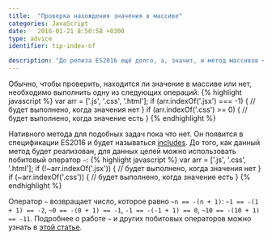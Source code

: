 ```yaml
---
title:  "Проверка нахождения значения в массиве"
categories: JavaScript
date:   2016-01-21 8:50:58 +0300
type: advice
identifier: tip-index-of

description: "До релиза ES2016 ещё долго, а, значит, и метод массивов <code>Array.prototype.includes</code> использовать можно будет ещё не скоро. Сейчас же можно немного сократить свой код, используя побитовый оператор <code>~</code>."
---
```


Обычно, чтобы проверить, находится ли значение в массиве или нет, необходимо выполнить одну из следующих операций:
{% highlight javascript %}
var arr = ['.js', '.css', '.html'];
if (arr.indexOf('.jsx') === -1) { 
  // будет выполнено, когда значения нет 
}
if (arr.indexOf('.css') >= 0) {
  // будет выполнено, когда значение есть 
}
{% endhighlight %}

Нативного метода для подобных задач пока что нет. Он появится в спецификации ES2016 и будет называться [includes](https://developer.mozilla.org/ru/docs/Web/JavaScript/Reference/Global_Objects/Array/includes). До того, как данный метод будет реализован, для данных целей можно использовать побитовый оператор `~`:
{% highlight javascript %}
var arr = ['.js', '.css', '.html'];
if (!~arr.indexOf('.jsx')) { 
  // будет выполнено, когда значения нет 
}
if (~arr.indexOf('.css')) {
  // будет выполнено, когда значение есть 
}
{% endhighlight %}

Оператор `~` возвращает число, которое равно `~n == -(n + 1)`: `~1 == -(1 + 1) == -2`, `~0 == -(0 + 1) == -1`, `-1 == -(-1 + 1) == 0`, `~10 == -(10 + 1) == -11`. Подробнее о работе `~` и других побитовых операторов можно узнать в [этой статье](https://learn.javascript.ru/bitwise-operators#побитовое-не).